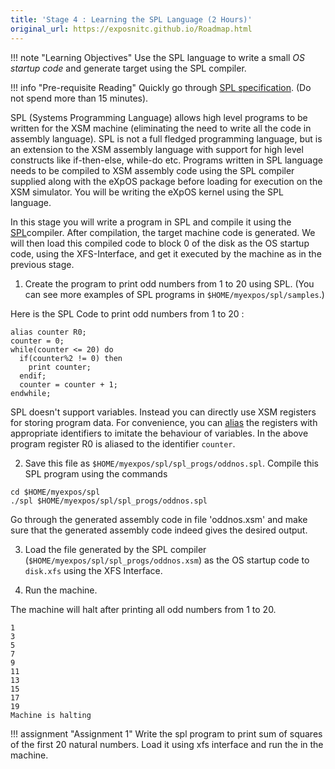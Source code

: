 ```yaml
---
title: 'Stage 4 : Learning the SPL Language (2 Hours)'
original_url: https://exposnitc.github.io/Roadmap.html
---
```


!!! note "Learning Objectives"
    Use the SPL language to write a small <i>OS startup code</i> and generate target using the SPL compiler.

!!! info "Pre-requisite Reading"
    Quickly go through <a href="support_tools-files/spl.html" target="_blank">SPL specification</a>. (Do not spend more than 15 minutes).

SPL (Systems Programming Language) allows high level programs to be written for the XSM
machine (eliminating the need to write all the code in assembly language). SPL is not a full
fledged programming language, but is an extension to the XSM assembly language with support for
high level constructs like if-then-else, while-do etc. Programs written in SPL language needs
to be compiled to XSM assembly code using the SPL compiler supplied along with the eXpOS
package before loading for execution on the XSM simulator. You will be writing the eXpOS kernel
using the SPL language.

In this stage you will write a program in SPL and compile it using the
<a href="support_tools-files/spl.html" target="_blank">SPL</a>compiler.
After compilation, the target machine code is generated. We will then load this compiled code 
to block 0 of the disk as the OS startup code, using the XFS-Interface, and get it executed by 
the machine as in the previous stage.

1) Create the program to print odd numbers from 1 to 20 using SPL. (You can see more examples of
SPL programs in `$HOME/myexpos/spl/samples`.)

Here is the SPL Code to print odd numbers from 1 to 20 :
```
alias counter R0;
counter = 0;
while(counter <= 20) do
  if(counter%2 != 0) then
    print counter;
  endif;
  counter = counter + 1;
endwhile;
```

SPL doesn't support variables. Instead you can directly use XSM registers for storing program
data. For convenience, you can <a href="support_tools-files/spl.html" target="_blank"> alias</a>
the registers with appropriate identifiers to imitate the behaviour of variables. In the
above program register R0 is aliased to the identifier `counter`.

2) Save this file as `$HOME/myexpos/spl/spl_progs/oddnos.spl`. Compile this SPL program using the commands

```
cd $HOME/myexpos/spl
./spl $HOME/myexpos/spl/spl_progs/oddnos.spl
```

Go through the generated assembly code in file 'oddnos.xsm' and make sure that the
generated assembly code indeed gives the desired output.

3) Load the file generated by the SPL compiler (`$HOME/myexpos/spl/spl_progs/oddnos.xsm`)
as the OS startup code to `disk.xfs` using the XFS Interface.

4) Run the machine.

The machine will halt after printing all odd numbers from 1 to 20.
```
1
3
5
7
9
11
13
15
17
19
Machine is halting
```

!!! assignment "Assignment 1"
    Write the spl program to print sum of squares of
    the first 20 natural numbers. Load it using xfs interface and run the in the machine.
